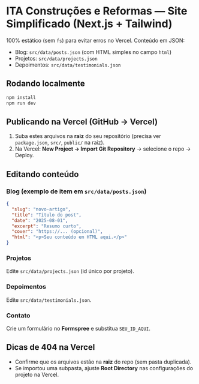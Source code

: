 # ITA Construções e Reformas — Site Simplificado (Next.js + Tailwind)

100% estático (sem `fs`) para evitar erros no Vercel. Conteúdo em JSON:
- Blog: `src/data/posts.json` (com HTML simples no campo `html`)
- Projetos: `src/data/projects.json`
- Depoimentos: `src/data/testimonials.json`

## Rodando localmente
```bash
npm install
npm run dev
```

## Publicando na Vercel (GitHub → Vercel)
1. Suba estes arquivos na **raiz** do seu repositório (precisa ver `package.json`, `src/`, `public/` na raiz).
2. Na Vercel: **New Project → Import Git Repository** → selecione o repo → Deploy.

## Editando conteúdo
### Blog (exemplo de item em `src/data/posts.json`)
```json
{
  "slug": "novo-artigo",
  "title": "Título do post",
  "date": "2025-08-01",
  "excerpt": "Resumo curto",
  "cover": "https://... (opcional)",
  "html": "<p>Seu conteúdo em HTML aqui.</p>"
}
```

### Projetos
Edite `src/data/projects.json` (id único por projeto).

### Depoimentos
Edite `src/data/testimonials.json`.

### Contato
Crie um formulário no **Formspree** e substitua `SEU_ID_AQUI`.

## Dicas de 404 na Vercel
- Confirme que os arquivos estão na **raiz** do repo (sem pasta duplicada).
- Se importou uma subpasta, ajuste **Root Directory** nas configurações do projeto na Vercel.
